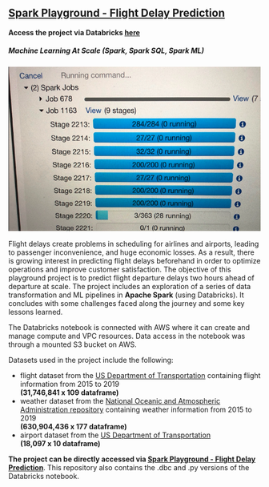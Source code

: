 ## [Spark Playground - Flight Delay Prediction](https://databricks-prod-cloudfront.cloud.databricks.com/public/4027ec902e239c93eaaa8714f173bcfc/4292307494740474/1474730470433170/6190017855571830/latest.html)
**Access the project via Databricks [here](https://databricks-prod-cloudfront.cloud.databricks.com/public/4027ec902e239c93eaaa8714f173bcfc/4292307494740474/1474730470433170/6190017855571830/latest.html)**
##### Machine Learning At Scale (Spark, Spark SQL, Spark ML)
![image](/images/sparkjobs.png)

Flight delays create problems in scheduling for airlines and airports, leading to passenger inconvenience, and huge economic losses. As a result, there is growing interest in predicting flight delays beforehand in order to optimize operations and improve customer satisfaction. The objective of this playground project is to predict flight departure delays two hours ahead of departure at scale. The project includes an exploration of a series of data transformation and ML pipelines in **Apache Spark** (using Databricks). It concludes with some challenges faced along the journey and some key lessons learned.

The Databricks notebook is connected with AWS where it can create and manage compute and VPC resources. Data access in the notebook was through a mounted S3 bucket on AWS.

Datasets used in the project include the following:
- flight dataset from the [US Department of Transportation](https://www.transtats.bts.gov/DL_SelectFields.asp?Table_ID=236&DB_Short_Name=On-Time) containing flight information from 2015 to 2019
<br>**(31,746,841 x 109 dataframe)**
- weather dataset from the [National Oceanic and Atmospheric Administration repository](https://www.ncdc.noaa.gov/orders/qclcd/) containing weather information from 2015 to 2019
<br>**(630,904,436 x 177 dataframe)**
- airport dataset from the [US Department of Transportation](https://www.transtats.bts.gov/DL_SelectFields.asp)
<br>**(18,097 x 10 dataframe)**

**The project can be directly accessed via [Spark Playground - Flight Delay Prediction](https://databricks-prod-cloudfront.cloud.databricks.com/public/4027ec902e239c93eaaa8714f173bcfc/4292307494740474/1474730470433170/6190017855571830/latest.html)**. This repository also contains the .dbc and .py versions of the Databricks notebook.
